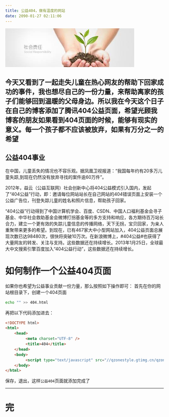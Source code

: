 ```yaml
---
title: 公益404，做有温度的网站
date: 2090-01-27 02:11:06
---
```


![](/markdown/pictures/16.png)

今天又看到了一起走失儿童在热心网友的帮助下回家成功的事件，我也想尽自己的一份力量，来帮助离家的孩子们能够回到温暖的父母身边。所以我在今天这个日子在自己的博客添加了腾讯404公益页面，希望光顾我博客的朋友如果看到404页面的时候，能够有现实的意义。每一个孩子都不应该被放弃，如果有万分之一的希望
---

## 公益404事业
在中国，儿童丢失的情况也不容乐观。据凤凰卫视报道：“我国每年约有20多万儿童失踪,到现在仍然没有放弃寻找的案件逾60万件”。  
  
2012年，益云（公益互联网）社会创新中心将404公益模式引入国内，发起了“404公益”行动，即：邀请每位网站站长在自己网站的404错误页面上安装一个公益广告位，刊登失踪儿童的姓名和照片信息，帮助孩子回家。  
  
“404公益”行动得到了中国计算机学会、百度、CSDN、中国人口福利基金会寻子基金、中华社会救助基金会微博打拐基金等的多方支持和响应，各方期待百万站长合力，建立一个更有效的失踪儿童信息的传播网络，天下无拐，宝贝回家，为亲人重聚带来更多的希望。到现在，已有467家大中小型网站加入，404公益页面总展现次数已达98480次，很快将突破10万次。在新浪微博上，#404公益#也获得了大量网友的转发、关注与支持。这些数据还在持续增长。2013年1月25日，全球最大中文搜索引擎百度加入“404公益行动”，这些数据还在持续增长。

# 如何制作一个公益404页面
如果你也希望为公益事业贡献一份力量，那么按照如下操作即可：
首先在你的网站根目录下，创建一个404页面
```sh
echo "" >> 404.html
```
再把以下代码添加进去：
```html
<!DOCTYPE html>
<html>
    <head>
         <meta charset="UTF-8" />
         <title>404</title>                                                                                                                                        
    </head>
    <body>
         <script type="text/javascript" src="//qzonestyle.gtimg.cn/qzone/hybrid/app/404/search_children.js" homePageName="返回首页" homePageUrl="这里填入你的网站的首页地址"></script>
    </body>
</html>
```
保存，退出，这样``公益404``页面就添加完成了

---
# 完